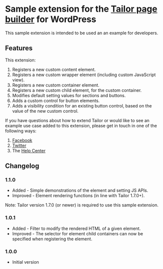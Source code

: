 # Sample extension for the [Tailor page builder](http://www.gettailor.com/) for WordPress

This sample extension is intended to be used an an example for developers. 

## Features

This extension:

1. Registers a new custom content element.
2. Registers a new custom wrapper element (including custom JavaScript view).
3. Registers a new custom container element.
4. Registers a new custom child element, for the custom container.
5. Modifies default setting values for sections and buttons.
5. Adds a custom control for button elements.
6. Adds a visibility condition for an existing button control, based on the value of the new custom control.

If you have questions about how to extend Tailor or would like to see an example use case added to this extension, please get in touch in one of the following ways:

1. [Facebook](https://www.facebook.com/tailorwp/)
2. [Twitter](https://twitter.com/tailorwp)
3. The [Help Center](http://support.gettailor.com)

## Changelog

### 1.1.0
* Added - Simple demonstrations of the element and setting JS APIs.
* Improved - Element rendering functions (in line with Tailor 1.7.0+).

Note: Tailor version 1.7.0 (or newer) is required to use this sample extension.

### 1.0.1

* Added - Filter to modify the rendered HTML of a given element. 
* Improved - The selector for element child containers can now be specified when registering the element.

### 1.0.0

* Initial version